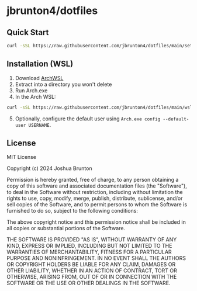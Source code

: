 # jbrunton4/dotfiles

## Quick Start
```bash
curl -sSL https://raw.githubusercontent.com/jbrunton4/dotfiles/main/setup-remote.sh | sh
```

## Installation (WSL)
1. Download [ArchWSL](https://github.com/yuk7/ArchWSL/releases/download/24.4.28.0/Arch.zip)
2. Extract into a directory you won't delete
3. Run Arch.exe
4. In the Arch WSL:
```bash
curl -sSL https://raw.githubusercontent.com/jbrunton4/dotfiles/main/wsl-setup.sh | sh
```

5. Optionally, configure the default user using `Arch.exe config --default-user USERNAME`. 

## License
MIT License

Copyright (c) 2024 Joshua Brunton

Permission is hereby granted, free of charge, to any person obtaining a copy
of this software and associated documentation files (the "Software"), to deal
in the Software without restriction, including without limitation the rights
to use, copy, modify, merge, publish, distribute, sublicense, and/or sell
copies of the Software, and to permit persons to whom the Software is
furnished to do so, subject to the following conditions:

The above copyright notice and this permission notice shall be included in all
copies or substantial portions of the Software.

THE SOFTWARE IS PROVIDED "AS IS", WITHOUT WARRANTY OF ANY KIND, EXPRESS OR
IMPLIED, INCLUDING BUT NOT LIMITED TO THE WARRANTIES OF MERCHANTABILITY,
FITNESS FOR A PARTICULAR PURPOSE AND NONINFRINGEMENT. IN NO EVENT SHALL THE
AUTHORS OR COPYRIGHT HOLDERS BE LIABLE FOR ANY CLAIM, DAMAGES OR OTHER
LIABILITY, WHETHER IN AN ACTION OF CONTRACT, TORT OR OTHERWISE, ARISING FROM,
OUT OF OR IN CONNECTION WITH THE SOFTWARE OR THE USE OR OTHER DEALINGS IN THE
SOFTWARE.
